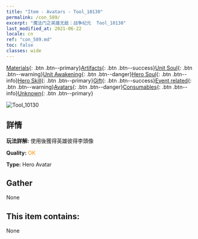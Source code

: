 ```yaml
---
title: "Item - Avatars - Tool_10130"
permalink: /con_589/
excerpt: "魔法门之英雄无敌：战争纪元  Tool_10130"
last_modified_at: 2021-06-22
locale: cn
ref: "con_589.md"
toc: false
classes: wide
---
```

 [Materials](/ItemsCN/){: .btn .btn--primary}[Artifacts](/ItemsCN/Artifacts/){: .btn .btn--success}[Unit Soul](/ItemsCN/UnitSoul/){: .btn .btn--warning}[Unit Awakening](/ItemsCN/UnitAwakening/){: .btn .btn--danger}[Hero Soul](/ItemsCN/HeroSoul/){: .btn .btn--info}[Hero Skill](/ItemsCN/HeroSkill/){: .btn .btn--primary}[Gift](/ItemsCN/Gift/){: .btn .btn--success}[Event related](/ItemsCN/Events/){: .btn .btn--warning}[Avatars](/ItemsCN/Avatars/){: .btn .btn--danger}[Consumables](/ItemsCN/Consumables/){: .btn .btn--info}[Unknown](/ItemsCN/Unknown/){: .btn .btn--primary}

 ![Tool_10130](/images/h/h_PeterLee.jpg)

## 詳情
 **玩法詳解:** 使用後獲得英雄彼得李頭像

 **Quality:** <span style="color: #FF8C00">OK</span>

 **Type:** Hero Avatar

## Gather

  None

## This item contains:

  None

